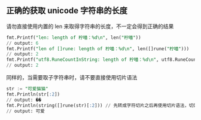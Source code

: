 
<p id="5zfup1xV3LuE26Qe1hW9CR">

## 正确的获取 unicode 字符串的长度

</p>

<p id="ohP57H5dvXgpjaXGiWHjBy">

请勿直接使用内置的 len 来取得字符串的长度，不一定会得到正确的结果

</p>

<p id="bmq6EePwxarvoKUCJAKY8z">

```SQL
fmt.Printf("len: length of 柠喵：%d\n", len("柠喵"))
// output: 6
fmt.Printf("len of []rune: length of 柠喵：%d\n", len([]rune("柠喵")))
// output: 2
fmt.Printf("utf8.RuneCountInString: length of 柠喵：%d\n", utf8.RuneCountInString("柠喵"))
// output: 2
```


</p>

<p id="q5ciu1fvNprqdLWv1G66cn">

同样的，当需要取子字符串时，请不要直接使用切片语法

</p>

<p id="d16YfXtYWGogZNbvFv54Lj">

```SQL
str := "可爱猫猫"
fmt.Println(str[:2])
// output: ��
fmt.Println(string([]rune(str)[:2])) // 先转成字符切片之后再使用切片语法，切好之后再转回去
// output: 可爱
```


</p>

<p id="8XL58cFZL8hBR6anQfuB2G">



</p>
